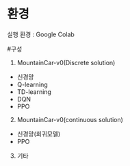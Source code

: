 # 환경
실행 환경 : Google Colab

#구성
1. MountainCar-v0(Discrete solution)
  - 신경망
  - Q-learning
  - TD-learning
  - DQN
  - PPO
2. MountainCar-v0(continuous solution)
  - 신경망(회귀모델)
  - PPO
3. 기타
